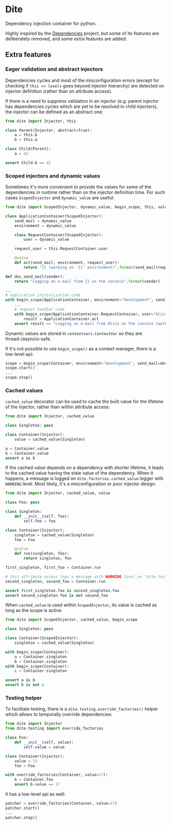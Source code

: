 # Dite

Dependency injection container for python.

Highly inspired by the [Dependencies](https://github.com/proofit404/dependencies) project,
but some of its features are deliberately removed, and some extra features are added.

## Extra features

### Eager validation and abstract injectors

Dependencies cycles and most of the misconfiguration errors (except for checking if `this << levels`
goes beyond injector hierarchy) are detected on injector definition (rather than on attribute access).

If there is a need to suppress validation in an injector
(e.g. parent injector has dependencies cycles which are yet to be resolved in child injectors),
the injector can be defined as an abstract one:
```python
from dite import Injector, this

class Parent(Injector, abstract=True):
    a = this.b
    b = this.a

class Child(Parent):
    a = 42

assert Child.b == 42
```

### Scoped injectors and dynamic values

Sometimes it's more convenient to provide the values for some of the dependencies in runtime
rather than on the injector definition time. For such cases `ScopedInjector` and `dynamic_value` are useful:

```python
from dite import ScopedInjector, dynamic_value, begin_scope, this, value

class ApplicationContainer(ScopedInjector):
    send_mail = dynamic_value
    environment = dynamic_value

    class RequestContainer(ScopedInjector):
        user = dynamic_value

    request_user = this.RequestContainer.user

    @value
    def act(send_mail, environment, request_user):
        return "{} (working on '{}' environment)".format(send_mail(request_user), environment)

def dev_send_mail(sender):
    return "Logging an e-mail from {} on the console".format(sender)

...
# application initialization code
with begin_scope(ApplicationContainer, environment="development", send_mail=dev_send_mail):
    ...
    # request handler code
    with begin_scope(ApplicationContainer.RequestContainer, user="Alice"):
        result = ApplicationContainer.act
    assert result == "Logging an e-mail from Alice on the console (working on 'development' environment)"
```

Dynamic values are stored in `contextvars.ContextVar` so they are thread-/asyncio-safe.

If it's not possible to use `begin_scope()` as a context manager, there is a low-level api:

```python
scope = begin_scope(Container, environment="development", send_mail=dev_send_mail)
scope.start()
...
scope.stop()
```

### Cached values

`cached_value` decorator can be used to cache the built value for the lifetime of the injector,
rather than within attribute access:

```python
from dite import Injector, cached_value

class Singleton: pass

class Container(Injector):
    value = cached_value(Singleton)

a = Container.value
b = Container.value
assert a is b
```

If the cached value depends on a dependency with shorter lifetime,
it leads to the cached value having the stale value of the dependency.
When it happens, a message is logged on `dite.factories.cached_value` logger with `WARNING` level.
Most likely, it's a misconfiguration or poor injector design.

```python
from dite import Injector, cached_value, value

class Foo: pass

class Singleton:
    def __init__(self, foo):
        self.foo = foo

class Container(Injector):
    singleton = cached_value(Singleton)
    foo = Foo

    @value
    def run(singleton, foo):
        return singleton, foo

first_singleton, first_foo = Container.run

# this attribute access logs a message with WARNING level on "dite.factories.cached_value" logger
second_singleton, second_foo = Container.run

assert first_singleton.foo is second_singleton.foo
assert second_singleton.foo is not second_foo
```

When `cached_value` is used within `ScopedInjector`, its value is cached as long as the scope is active:

```python
from dite import ScopedInjector, cached_value, begin_scope

class Singleton: pass

class Container(ScopedInjector):
    singleton = cached_value(Singleton)

with begin_scope(Container):
    a = Container.singleton
    b = Container.singleton
with begin_scope(Container):
    c = Container.singleton

assert a is b
assert b is not c
```

### Testing helper

To facilitate testing, there is a `dite.testing.override_factories()` helper
which allows to temporally override dependencies:
```python
from dite import Injector
from dite.testing import override_factories

class Foo:
    def __init__(self, value):
        self.value = value

class Container(Injector):
    value = 13
    foo = Foo

with override_factories(Container, value=17):
    b = Container.foo
    assert b.value == 17
```

It has a low-level api as well:
```python
patcher = override_factories(Container, value=17)
patcher.start()
...
patcher.stop()
```

